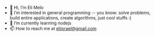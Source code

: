 - 👋 Hi, I’m Eli Melo
- 👀 I’m interested in general programming -- you know: solve problems, build entire applications, create algorithms, just cool stuffs :)
- 🌱 I’m currently learning nodejs
- 📫 How to reach me at eliisrael@gmail.com

<!---
eliisrael/eliisrael is a ✨ special ✨ repository because its `README.md` (this file) appears on your GitHub profile.
You can click the Preview link to take a look at your changes.
--->

